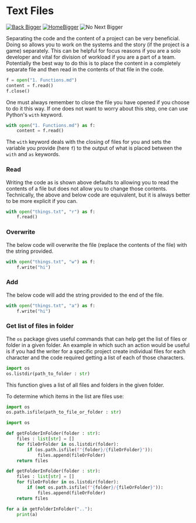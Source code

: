 # Text Files

[![Back Bigger](https://github.com/user-attachments/assets/7cafd1f2-6e9e-4473-a23c-302f65317737)](https://github.com/JarodSGilliam/LibraryLearning/blob/main/Part%203/2.%20OOP.md)
[![HomeBigger](https://github.com/user-attachments/assets/b42006e9-6c11-4edb-b654-e12677356839)](https://github.com/JarodSGilliam/LibraryLearning)
![No Next Bigger](https://github.com/user-attachments/assets/ecf45316-1eef-4749-a55f-392b02efb111)

Separating the code and the content of a project can be very beneficial. Doing so allows you to work on the systems and the story (if the project is a game) separately. This can be helpful for focus reasons if you are a solo developer and vital for division of workload if you are a part of a team. Potentially the best way to do this is to place the content in a completely separate file and then read in the contents of that file in the code.

```python
f = open("1. Functions.md")
content = f.read()
f.close()
```

One must always remember to close the file you have opened if you choose to do it this way. If one does not want to worry about this step, one can use Python's `with` keyword.

```python
with open("1. Functions.md") as f:
    content = f.read()
```

The `with` keyword deals with the closing of files for you and sets the variable you provide (here `f`) to the output of what is placed between the `with` and `as` keywords.


### Read
Writing the code as is shown above defaults to allowing you to read the contents of a file but does not allow you to change those contents. Technically, the above and below code are equivalent, but it is always better to be more explicit if you can.

```python
with open("things.txt", "r") as f:
    f.read()
```

### Overwrite
The below code will overwrite the file (replace the contents of the file) with the string provided.

```python
with open("things.txt", "w") as f:
    f.write("hi")
```

### Add
The below code will add the string provided to the end of the file.

```python
with open("things.txt", "a") as f:
    f.write("hi")
```

### Get list of files in folder
The `os` package gives useful commands that can help get the list of files or folder in a given folder. An example in which such an action would be useful is if you had the writer for a specific project create individual files for each character and the code required getting a list of each of those characters.

```python
import os
os.listdir(path_to_folder : str)
```

This function gives a list of all files and folders in the given folder.

To determine which items in the list are files use:

```python
import os
os.path.isfile(path_to_file_or_folder : str)
```


```python
import os

def getFolderInFolder(folder : str):
    files : list[str] = []
    for fileOrFolder in os.listdir(folder):
        if (os.path.isfile(f"{folder}/{fileOrFolder}")):
            files.append(fileOrFolder)
    return files

def getFolderInFolder(folder : str):
    files : list[str] = []
    for fileOrFolder in os.listdir(folder):
        if (not os.path.isfile(f"{folder}/{fileOrFolder}")):
            files.append(fileOrFolder)
    return files

for a in getFolderInFolder(".."):
    print(a)
```
